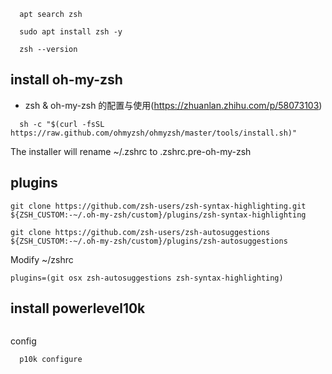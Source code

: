 
```
  apt search zsh

  sudo apt install zsh -y

  zsh --version
```

## install oh-my-zsh
- zsh & oh-my-zsh 的配置与使用(https://zhuanlan.zhihu.com/p/58073103)

```
  sh -c "$(curl -fsSL https://raw.github.com/ohmyzsh/ohmyzsh/master/tools/install.sh)"
```

The installer will rename ~/.zshrc to .zshrc.pre-oh-my-zsh

## plugins 

```
git clone https://github.com/zsh-users/zsh-syntax-highlighting.git ${ZSH_CUSTOM:-~/.oh-my-zsh/custom}/plugins/zsh-syntax-highlighting

git clone https://github.com/zsh-users/zsh-autosuggestions ${ZSH_CUSTOM:-~/.oh-my-zsh/custom}/plugins/zsh-autosuggestions
```

Modify ~/zshrc
```
plugins=(git osx zsh-autosuggestions zsh-syntax-highlighting)
```


## install powerlevel10k
```
```
config
```
  p10k configure
```